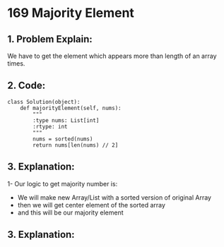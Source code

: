 # 169 Majority Element
## 1. Problem Explain:
   We have to get the element which appears more than length of an array times.

## 2. Code:   
```
class Solution(object):
    def majorityElement(self, nums):
        """
        :type nums: List[int]
        :rtype: int
        """
        nums = sorted(nums)
        return nums[len(nums) // 2]
```

## 3. Explanation:
1- Our logic to get majority number is:
- We will make new Array/List with a sorted version of original Array
- then we will get center element of the sorted array
- and this will be our majority element

## 3. Explanation:
        
